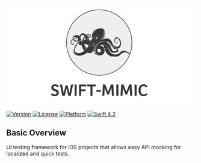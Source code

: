 <p align="center"><img src="https://github.com/Hipo/swift-mimic/blob/master/mimic-banner.png"></p>

[![Version](https://img.shields.io/cocoapods/v/swift-mimic.svg?style=flat)](http://cocoapods.org/pods/swift-mimic)
[![License](https://img.shields.io/cocoapods/l/swift-mimic.svg?style=flat)](http://cocoapods.org/pods/swift-mimic)
[![Platform](https://img.shields.io/cocoapods/p/swift-mimic.svg?style=flat)](http://cocoapods.org/pods/swift-mimic)
[![Swift 4.2](https://img.shields.io/badge/Swift-4.2-orange.svg?style=flat)](https://swift.org/)

## Basic Overview

UI testing framework for iOS projects that allows easy API mocking for localized and quick tests.
